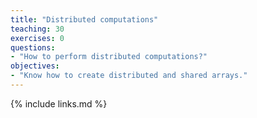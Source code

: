 ```yaml
---
title: "Distributed computations"
teaching: 30
exercises: 0
questions:
- "How to perform distributed computations?"
objectives:
- "Know how to create distributed and shared arrays."
---
```


{% include links.md %}
